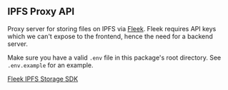 ## IPFS Proxy API

Proxy server for storing files on IPFS via [Fleek](https://fleek.xyz/). Fleek requires API keys which we can't expose to the frontend, hence the need for a backend server.

Make sure you have a valid `.env` file in this package's root directory. See `.env.example` for an example.

[Fleek IPFS Storage SDK](https://fleek.xyz/docs/sdk/)

